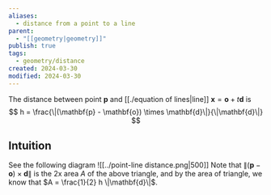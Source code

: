 ```yaml
---
aliases:
  - distance from a point to a line
parent:
  - "[[geometry|geometry]]"
publish: true
tags:
  - geometry/distance
created: 2024-03-30
modified: 2024-03-30
---
```

The distance between point $\mathbf{p}$ and [[./equation of lines|line]] $\mathbf{x} = \mathbf{o} + t\mathbf{d}$ is
$$
h = \frac{\|(\mathbf{p} - \mathbf{o})  \times \mathbf{d}\|}{\|\mathbf{d}\|}
$$
## Intuition
See the following diagram
![[../point-line distance.png|500]]
Note that $\|(\mathbf{p} - \mathbf{o})  \times \mathbf{d}\|$ is the 2x area $A$ of the above triangle, and by the area of triangle, we know that $A = \frac{1}{2} h \|\mathbf{d}\|$.
